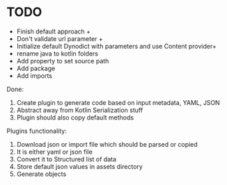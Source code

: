 # TODO

* Finish default approach +
* Don't validate url parameter +
* Initialize default Dynodict with parameters and use Content provider+
* rename java to kotlin folders
* Add property to set source path
* Add package
* Add imports

Done:

1. Create plugin to generate code based on input metadata, YAML, JSON
2. Abstract away from Kotlin Serialization stuff
3. Plugin should also copy default methods

Plugins functionality:

1. Download json or import file which should be parsed or copied
2. It is either yaml or json file
3. Convert it to Structured list of data
4. Store default json values in assets directory
5. Generate objects 

